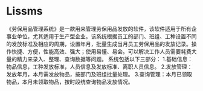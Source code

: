 # Lissms
 《劳保用品管理系统》是一款用来管理劳保用品发放的软件，该软件适用于所有企事业单位，尤其适用于生产型企业。该系统根据员工的部门、班组、工种设置不同的发放标准及相应的周期，设置年月，批量生成当月员工劳保用品的发放记录。操作快捷、方便，性能高效、强大；使用易懂、易会。可以解决工作人员需要耗费大量的精力来录入、整理、查询数据等问题。  系统包括以下三部分：  1.基础信息：物品信息，工种发放标准，人员信息及发放标准、离职人员信息。  2.发放管理：发放年月，本月需发放物品，按部门及班组批量处理。  3.查询管理：本月已领取物品，本月未领取物品，按时段统查询物品发放情况。
